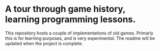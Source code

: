 # A tour through game history, learning programming lessons.

This repository hosts a couple of implementations of old games.
Primarly this is for learning purposes, and is very experimental.
The readme will be updated when the project is complete.
